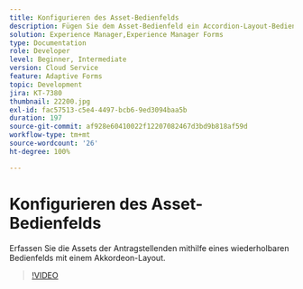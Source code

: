 ```yaml
---
title: Konfigurieren des Asset-Bedienfelds
description: Fügen Sie dem Asset-Bedienfeld ein Accordion-Layout-Bedienfeld hinzu.
solution: Experience Manager,Experience Manager Forms
type: Documentation
role: Developer
level: Beginner, Intermediate
version: Cloud Service
feature: Adaptive Forms
topic: Development
jira: KT-7380
thumbnail: 22200.jpg
exl-id: fac57513-c5e4-4497-bcb6-9ed3094baa5b
duration: 197
source-git-commit: af928e60410022f12207082467d3bd9b818af59d
workflow-type: tm+mt
source-wordcount: '26'
ht-degree: 100%

---
```


# Konfigurieren des Asset-Bedienfelds

Erfassen Sie die Assets der Antragstellenden mithilfe eines wiederholbaren Bedienfelds mit einem Akkordeon-Layout.

>[!VIDEO](https://video.tv.adobe.com/v/336473?quality=12&learn=on)
